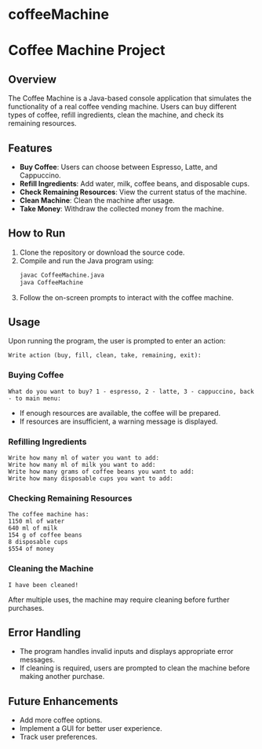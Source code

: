# coffeeMachine

# Coffee Machine Project

## Overview
The Coffee Machine is a Java-based console application that simulates the functionality of a real coffee vending machine. Users can buy different types of coffee, refill ingredients, clean the machine, and check its remaining resources.

## Features
- **Buy Coffee**: Users can choose between Espresso, Latte, and Cappuccino.
- **Refill Ingredients**: Add water, milk, coffee beans, and disposable cups.
- **Check Remaining Resources**: View the current status of the machine.
- **Clean Machine**: Clean the machine after usage.
- **Take Money**: Withdraw the collected money from the machine.

## How to Run
1. Clone the repository or download the source code.
2. Compile and run the Java program using:
   ```sh
   javac CoffeeMachine.java
   java CoffeeMachine
   ```
3. Follow the on-screen prompts to interact with the coffee machine.

## Usage
Upon running the program, the user is prompted to enter an action:
```
Write action (buy, fill, clean, take, remaining, exit):
```
### Buying Coffee
```
What do you want to buy? 1 - espresso, 2 - latte, 3 - cappuccino, back - to main menu:
```
- If enough resources are available, the coffee will be prepared.
- If resources are insufficient, a warning message is displayed.

### Refilling Ingredients
```
Write how many ml of water you want to add:
Write how many ml of milk you want to add:
Write how many grams of coffee beans you want to add:
Write how many disposable cups you want to add:
```

### Checking Remaining Resources
```
The coffee machine has:
1150 ml of water
640 ml of milk
154 g of coffee beans
8 disposable cups
$554 of money
```

### Cleaning the Machine
```
I have been cleaned!
```
After multiple uses, the machine may require cleaning before further purchases.

## Error Handling
- The program handles invalid inputs and displays appropriate error messages.
- If cleaning is required, users are prompted to clean the machine before making another purchase.

## Future Enhancements
- Add more coffee options.
- Implement a GUI for better user experience.
- Track user preferences.
